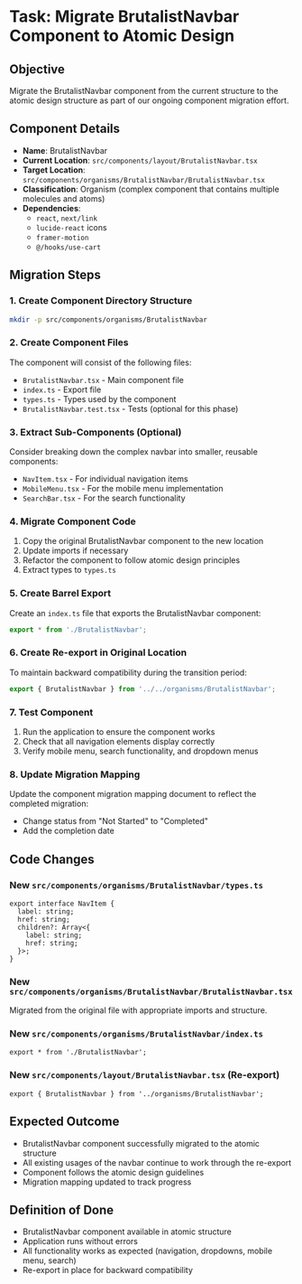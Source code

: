 # Task: Migrate BrutalistNavbar Component to Atomic Design

## Objective
Migrate the BrutalistNavbar component from the current structure to the atomic design structure as part of our ongoing component migration effort.

## Component Details
- **Name**: BrutalistNavbar
- **Current Location**: `src/components/layout/BrutalistNavbar.tsx`
- **Target Location**: `src/components/organisms/BrutalistNavbar/BrutalistNavbar.tsx`
- **Classification**: Organism (complex component that contains multiple molecules and atoms)
- **Dependencies**: 
  - `react`, `next/link`
  - `lucide-react` icons
  - `framer-motion`
  - `@/hooks/use-cart`

## Migration Steps

### 1. Create Component Directory Structure
```bash
mkdir -p src/components/organisms/BrutalistNavbar
```

### 2. Create Component Files
The component will consist of the following files:
- `BrutalistNavbar.tsx` - Main component file
- `index.ts` - Export file
- `types.ts` - Types used by the component
- `BrutalistNavbar.test.tsx` - Tests (optional for this phase)

### 3. Extract Sub-Components (Optional)
Consider breaking down the complex navbar into smaller, reusable components:
- `NavItem.tsx` - For individual navigation items
- `MobileMenu.tsx` - For the mobile menu implementation
- `SearchBar.tsx` - For the search functionality

### 4. Migrate Component Code
1. Copy the original BrutalistNavbar component to the new location
2. Update imports if necessary
3. Refactor the component to follow atomic design principles
4. Extract types to `types.ts`

### 5. Create Barrel Export
Create an `index.ts` file that exports the BrutalistNavbar component:
```typescript
export * from './BrutalistNavbar';
```

### 6. Create Re-export in Original Location
To maintain backward compatibility during the transition period:
```typescript
export { BrutalistNavbar } from '../../organisms/BrutalistNavbar';
```

### 7. Test Component
1. Run the application to ensure the component works
2. Check that all navigation elements display correctly
3. Verify mobile menu, search functionality, and dropdown menus

### 8. Update Migration Mapping
Update the component migration mapping document to reflect the completed migration:
- Change status from "Not Started" to "Completed"
- Add the completion date

## Code Changes

### New `src/components/organisms/BrutalistNavbar/types.ts`
```tsx
export interface NavItem {
  label: string;
  href: string;
  children?: Array<{
    label: string;
    href: string;
  }>;
}
```

### New `src/components/organisms/BrutalistNavbar/BrutalistNavbar.tsx`
Migrated from the original file with appropriate imports and structure.

### New `src/components/organisms/BrutalistNavbar/index.ts`
```tsx
export * from './BrutalistNavbar';
```

### New `src/components/layout/BrutalistNavbar.tsx` (Re-export)
```tsx
export { BrutalistNavbar } from '../organisms/BrutalistNavbar';
```

## Expected Outcome
- BrutalistNavbar component successfully migrated to the atomic structure
- All existing usages of the navbar continue to work through the re-export
- Component follows the atomic design guidelines
- Migration mapping updated to track progress

## Definition of Done
- BrutalistNavbar component available in atomic structure
- Application runs without errors
- All functionality works as expected (navigation, dropdowns, mobile menu, search)
- Re-export in place for backward compatibility 